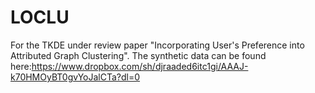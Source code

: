 # LOCLU
For the TKDE under review paper "Incorporating User's Preference into Attributed Graph Clustering". The synthetic data can be found here:https://www.dropbox.com/sh/djraaded6itc1gi/AAAJ-k70HMOyBT0gvYoJalCTa?dl=0
